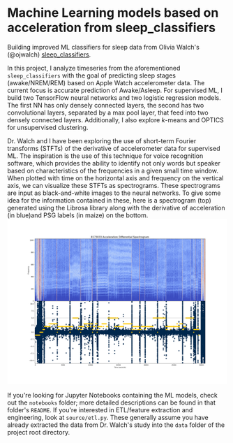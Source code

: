 # Machine Learning models based on acceleration from sleep_classifiers
Building improved ML classifiers for sleep data from Olivia Walch's (@ojwalch) <a href="https://github.com/ojwalch/sleep_classifiers">sleep_classifiers</a>. 

In this project, I analyze timeseries from the aforementioned <code>sleep_classifiers</code> with the goal of predicting sleep stages (awake/NREM/REM) based on Apple Watch accelerometer data. The current focus is accurate prediction of Awake/Asleep. For supervised ML, I build two TensorFlow neural networks and two logistic regression models. The first NN has only densely connected layers, the second has two convolutional layers, separated by a max pool layer, that feed into two densely connected layers. Additionally, I also explore _k_-means and OPTICS for unsupervised clustering.  

Dr. Walch and I have been exploring the use of short-term Fourier transforms (STFTs) of the derivative of accelerometer data for supervised ML. The inspiration is the use of this technique for voice recognition software, which provides the ability to identify not only words but speaker based on characteristics of the frequencies in a given small time window. When plotted with time on the horizontal axis and frequency on the vertical axis, we can visualize these STFTs as spectrograms. These spectrograms are input as black-and-white images to the neural networks. To give some idea for the information contained in these, here is a spectrogram (top) generated using the Librosa library along with the derivative of acceleration (in blue)and PSG labels (in maize) on the bottom. 
<img src="images/8173033_spectrogram_PSG.png">  

If you're looking for Jupyter Notebooks containing the ML models, check out the <code>notebooks</code> folder; more detailed descriptions can be found in that folder's <code>README</code>. If you're interested in ETL/feature extraction and engineering, look at <code>source/etl.py</code>. These generally assume you have already extracted the data from Dr. Walch's study into the <code>data</code> folder of the project root directory. 

